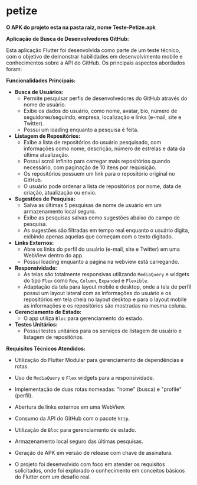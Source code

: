 # petize

**O APK do projeto esta na pasta raiz, nome Teste-Petize.apk**

**Aplicação de Busca de Desenvolvedores GitHub:**

Esta aplicação Flutter foi desenvolvida como parte de um teste técnico, com o objetivo de demonstrar habilidades em desenvolvimento mobile e conhecimentos sobre a API do GitHub. Os principais aspectos abordados foram:

**Funcionalidades Principais:**

*   **Busca de Usuários:**
    *   Permite pesquisar perfis de desenvolvedores do GitHub através do nome de usuário.
    *   Exibe os dados do usuário, como nome, avatar, bio, número de seguidores/seguindo, empresa, localização e links (e-mail, site e Twitter).
    *   Possui um loading enquanto a pesquisa é feita.
*   **Listagem de Repositórios:**
    *   Exibe a lista de repositórios do usuário pesquisado, com informações como nome, descrição, número de estrelas e data da última atualização.
    *   Possui scroll infinito para carregar mais repositórios quando necessário, com paginação de 10 itens por requisição.
     * Os repositórios possuem um link para o repositório original no GitHub.
    *  O usuário pode ordenar a lista de repositórios por nome, data de criação, atualização ou envio.
*   **Sugestões de Pesquisa:**
    *   Salva as últimas 5 pesquisas de nome de usuário em um armazenamento local seguro.
    *   Exibe as pesquisas salvas como sugestões abaixo do campo de pesquisa.
    *   As sugestões são filtradas em tempo real enquanto o usuário digita, exibindo apenas aquelas que começam com o texto digitado.
*   **Links Externos:**
    *   Abre os links do perfil do usuário (e-mail, site e Twitter) em uma WebView dentro do app.
    *  Possui loading enquanto a página na webview está carregando.
*  **Responsividade:**
    *  As telas são totalmente responsivas utilizando `MediaQuery` e widgets do tipo `Flex` como `Row`, `Column`, `Expanded` e `Flexible`.
    *  Adaptação da tela para layout mobile e desktop, onde a tela de perfil possui um layout lateral com as informações do usuário e os repositórios em tela cheia no layout desktop e para o layout mobile as informações e os repositórios são mostradas na mesma coluna.
*  **Gerenciamento de Estado:**
    * O app utiliza `Bloc` para gerenciamento do estado.
*   **Testes Unitários:**
    *   Possui testes unitários para os serviços de listagem de usuário e listagem de repositórios.

**Requisitos Técnicos Atendidos:**

*   Utilização do Flutter Modular para gerenciamento de dependências e rotas.
*   Uso de `MediaQuery` e `Flex` widgets para a responsividade.
*   Implementação de duas rotas nomeadas: "home" (busca) e "profile" (perfil).
*   Abertura de links externos em uma WebView.
*   Consumo da API do GitHub com o pacote `http`.
*   Utilização de `Bloc` para gerenciamento de estado.
*   Armazenamento local seguro das últimas pesquisas.
*   Geração de APK em versão de release com chave de assinatura.

*   O projeto foi desenvolvido com foco em atender os requisitos solicitados, onde foi explorado o conhecimento em conceitos básicos do Flutter com um desafio real.

